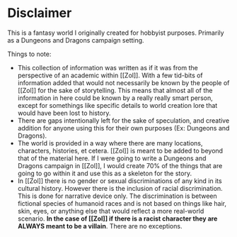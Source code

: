 # Disclaimer
This is a fantasy world I originally created for hobbyist purposes. Primarily as a Dungeons and Dragons campaign setting.

Things to note:
- This collection of information was written as if it was from the perspective of an academic within [[Zol]]. With a few tid-bits of information added that would not necessarily be known by the people of [[Zol]] for the sake of storytelling. This means that almost all of the information in here could be known by a really really smart person, except for somethings like specific details to world creation lore that would have been lost to history.
- There are gaps intentionally left for the sake of speculation, and creative addition for anyone using this for their own purposes (Ex: Dungeons and Dragons).
- The world is provided in a way where there are many locations, characters, histories, et cetera. [[Zol]] is meant to be added to beyond that of the material here. If I were going to write a Dungeons and Dragons campaign in [[Zol]], I would create 70% of the things that are going to go within it and use this as a skeleton for the story.
- In [[Zol]] there is no gender or sexual discriminations of any kind in its cultural history. However there is the inclusion of racial discrimination. This is done for narrative device only. The discrimination is between fictional species of humanoid races and is not based on things like hair, skin, eyes, or anything else that would reflect a more real-world scenario. **In the case of [[Zol]] if there is a racist character they are ALWAYS meant to be a villain**. There are no exceptions. 